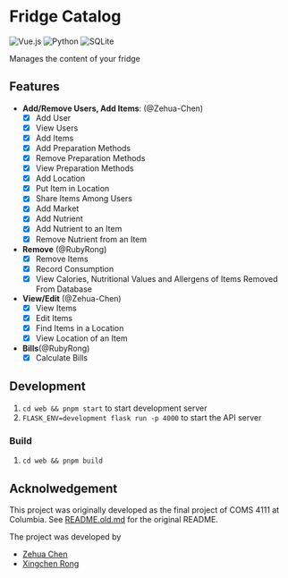 # Fridge Catalog

![Vue.js](https://img.shields.io/badge/vuejs-%2335495e.svg?style=for-the-badge&logo=vuedotjs&logoColor=%234FC08D)
![Python](https://img.shields.io/badge/python-3670A0?style=for-the-badge&logo=python&logoColor=ffdd54)
![SQLite](https://img.shields.io/badge/sqlite-%2307405e.svg?style=for-the-badge&logo=sqlite&logoColor=white)

Manages the content of your fridge

## Features

- **Add/Remove Users, Add Items**: (@Zehua-Chen)
  - [x] Add User
  - [x] View Users
  - [x] Add Items
  - [x] Add Preparation Methods
  - [x] Remove Preparation Methods
  - [x] View Preparation Methods
  - [x] Add Location
  - [x] Put Item in Location
  - [x] Share Items Among Users
  - [x] Add Market
  - [x] Add Nutrient
  - [x] Add Nutrient to an Item
  - [x] Remove Nutrient from an Item
- **Remove** (@RubyRong)
  - [x] Remove Items
  - [x] Record Consumption
  - [x] View Calories, Nutritional Values and Allergens of Items Removed From
        Database
- **View/Edit** (@Zehua-Chen)
  - [x] View Items
  - [x] Edit Items
  - [x] Find Items in a Location
  - [x] View Location of an Item
- **Bills**(@RubyRong)
  - [x] Calculate Bills

## Development

1. `cd web && pnpm start` to start development server
2. `FLASK_ENV=development flask run -p 4000` to start the API server

### Build

1. `cd web && pnpm build`

## Acknolwedgement

This project was originally developed as the final project of COMS 4111 at
Columbia. See [README.old.md](README.old.md) for the original README.

The project was developed by

- [Zehua Chen](https://github.com/Zehua-Chen)
- [Xingchen Rong](https://github.com/RubyRong)
